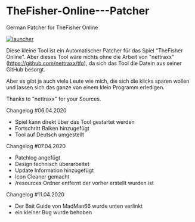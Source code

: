 # TheFisher-Online---Patcher
German Patcher for TheFisher Online


<a href="https://imgbb.com/"><img src="https://i.ibb.co/3NrDZnD/launcher.png" alt="launcher" border="0"></a>


Diese kleine Tool ist ein Automatischer Patcher für das Spiel "TheFisher Online". 
Aber dieses Tool wäre nichts ohne die Arbeit von "nettraxx" (https://github.com/nettraxx/tfo), da sich das Tool die Datein aus seiner GitHub
besorgt.

Aber es gibt ja auch viele Leute wie mich, die sich die klicks sparen wollen und lassen sich das ganze von einem klein Programm erledigen.

Thanks to "nettraxx" for your Sources.

Changelog #06.04.2020

- Spiel kann direkt über das Tool gestartet werden
- Fortschritt Balken hinzugefügt
- Tool auf Deutsch umgestellt

Changelog #07.04.2020

- Patchlog angefügt
- Design technisch überarbeitet
- Update Information hinzugefügt
- Icon Cleaner gemacht
- /resources Ordner entfernt der vorher erstellt wurden ist

Changelog #11.04.2020

- Der Bait Guide von MadMan66 wurde unten verlinkt
- ein kleiner Bug wurde behoben





